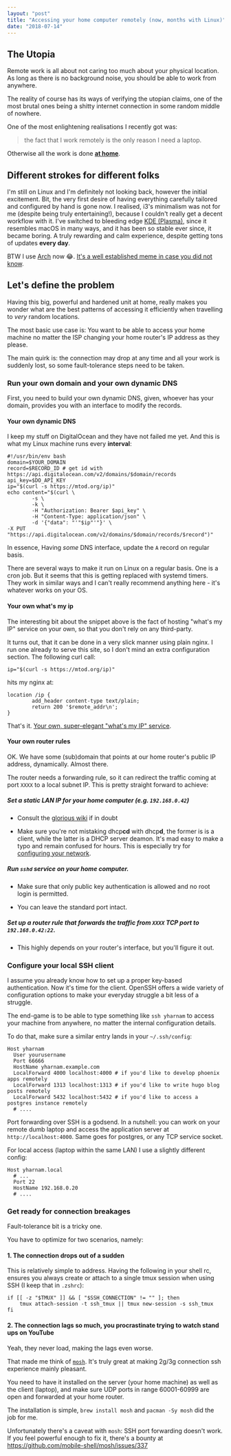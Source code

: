 ```yaml
---
layout: "post"
title: "Accessing your home computer remotely (now, months with Linux)"
date: "2018-07-14"
---
```


## The Utopia

Remote work is all about not caring too much about your physical location. As
long as there is no background noise, you should be able to work from anywhere.

The reality of course has its ways of verifying the utopian claims, one of the
most brutal ones being a shitty internet connection in some random middle of
nowhere.

One of the most enlightening realisations I recently got was: 

> the fact that I work remotely is the only reason I need a laptop. 

Otherwise all the work is done **[at home](/anxibits/post/2018-03-27-a-week-with-linux/)**.

## Different strokes for different folks

I'm still on Linux and I'm definitely not looking back, however the initial excitement.
Bit, the very first desire of having everything
carefully tailored and configured by hand is gone now. I realised, i3's minimalism was not for me
(despite being truly entertaining!),
because I couldn't really get a decent workflow with it. I've switched to bleeding edge
[KDE (Plasma)](https://kde.org), since it resembles macOS in many ways,
and it has been so stable ever since, it became boring. A truly rewarding and
calm experience, despite getting tons of updates **every day**.

BTW I use [Arch](https://archlinux.org) now :joy:. [It's a well established
meme in case you did not know](https://duckduckgo.com/?q=i+use+arch+btw&t=ffab&ia=web).


## Let's define the problem

Having this big, powerful and hardened unit at home, really makes you
wonder what are the best patterns of accessing it efficiently when travelling
to _very_ random locations.

The most basic use case is: You want to be able to access your home machine no
matter the ISP changing your home router's IP address as they please.

The main quirk is: the connection may drop at any time and all your work is suddenly lost,
so some fault-tolerance steps need to be taken.

### Run your own domain and your own dynamic DNS

First, you need to build your own dynamic DNS, given, whoever
has your domain, provides you with an interface to modify the records.

#### Your own dynamic DNS

I keep my stuff on DigitalOcean and they have not failed me yet. And this is
what my Linux machine runs every **interval**:

```
#!/usr/bin/env bash
domain=$YOUR_DOMAIN
record=$RECORD_ID # get id with https://api.digitalocean.com/v2/domains/$domain/records
api_key=$DO_API_KEY
ip="$(curl -s https://mtod.org/ip)"
echo content="$(curl \
        -s \
        -k \
        -H "Authorization: Bearer $api_key" \
        -H "Content-Type: application/json" \
        -d '{"data": "'"$ip"'"}' \
-X PUT "https://api.digitalocean.com/v2/domains/$domain/records/$record")"
```

In essence, Having _some_ DNS interface, update the `A` record on regular basis.

There are several ways to make it run on Linux on a regular basis. One is a cron job. But it
seems that this is getting replaced with systemd timers. They work in similar
ways and I can't really recommend anything here - it's whatever works on your OS.

#### Your own what's my ip

The interesting bit about the snippet above is the fact of hosting "what's my IP"
service on your own, so that you don't rely on any third-party.

It turns out, that it can be done in a very slick manner using plain nginx.
I run one already to serve this site, so I don't mind an extra configuration
section. The following curl call:

```
ip="$(curl -s https://mtod.org/ip)"
```

hits my nginx at:

```
location /ip {
        add_header content-type text/plain;
        return 200 '$remote_addr\n';
}
```

That's it. [Your own, super-elegant "what's my IP" service](https://mtod.org/ip).

#### Your own router rules

OK. We have some (sub)domain that points at our home router's public IP
address, dynamically. Almost there.

The router needs a forwarding rule, so it can redirect the traffic coming at
port `XXXX` to a local subnet IP. This is pretty straight forward to achieve:

##### Set a static LAN IP for your home computer (e.g. `192.168.0.42`)

  - Consult the [glorious wiki](https://wiki.archlinux.org/index.php/Dhcpcd)
    if in doubt

  - Make sure you're not mistaking dhcp**cd** with dhcp**d**, the former is is a
    client, while the latter is a DHCP server deamon. It's mad easy to make a typo and remain confused for hours. 
    This is especially try for [configuring your network](https://wiki.archlinux.org/index.php/Network_configuration).

##### Run `sshd` service on your home computer.

   - Make sure that only public key authentication is allowed and no root login is permitted.

   - You can leave the standard port intact.

##### Set up a router rule that forwards the traffic from `XXXX` TCP port to `192.168.0.42:22`.

   - This highly depends on your router's interface, but you'll figure it out.

### Configure your local SSH client

I assume you already know how to set up a proper key-based authentication.
Now it's time for the client. OpenSSH offers a wide variety of configuration
options to make your everyday struggle a bit less of a struggle.

The end-game is to be able to type something like `ssh yharnam` to access your
machine from anywhere, no matter the internal configuration details.

To do that, make sure a similar entry lands in your `~/.ssh/config`:

```
Host yharnam
  User yourusername
  Port 66666
  HostName yharnam.example.com
  LocalForward 4000 localhost:4000 # if you'd like to develop phoenix apps remotely
  LocalForward 1313 localhost:1313 # if you'd like to write hugo blog posts remotely
  LocalForward 5432 localhost:5432 # if you'd like to access a postgres instance remotely
  # ....
```

Port forwarding over SSH is a godsend. In a nutshell: you can work on your remote dumb laptop
and access the application server at `http://localhost:4000`. Same goes for
postgres, or any TCP service socket.

For local access (laptop within the same LAN) I use a slightly different
config:

```
Host yharnam.local
  # ...
  Port 22
  HostName 192.168.0.20
  # .... 
```

### Get ready for connection breakages

Fault-tolerance bit is a tricky one.

You have to optimize for two scenarios, namely:

#### 1. The connection drops out of a sudden

This is relatively simple to address. Having the following in your shell
rc, ensures you always create or attach to a single tmux session
when using SSH (I keep that in `.zshrc`):

```
if [[ -z "$TMUX" ]] && [ "$SSH_CONNECTION" != "" ]; then
	tmux attach-session -t ssh_tmux || tmux new-session -s ssh_tmux
fi
```

#### 2. The connection lags so much, you procrastinate trying to watch stand ups on YouTube

Yeah, they never load, making the lags even worse.

That made me think of [`mosh`](https://mosh.org/). It's truly great at
making 2g/3g connection ssh experience mainly pleasant.

You need to have it installed on the server (your home machine) as well as the client
(laptop), and make sure UDP ports in range 60001-60999 are open and forwarded
at your home router. 

The installation is simple, `brew install mosh` and `pacman -Sy mosh` did the
job for me.

Unfortunately there's a caveat with `mosh`: SSH port forwarding doesn't
work. If you feel powerful enough to fix it, there's a bounty at https://github.com/mobile-shell/mosh/issues/337
